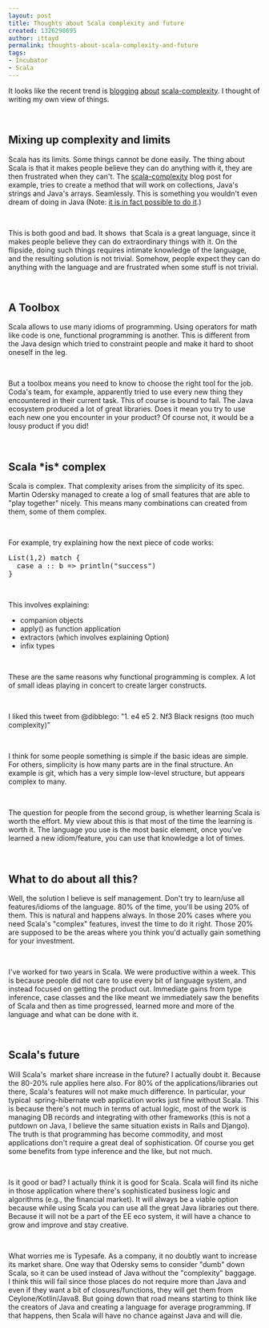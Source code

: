 ```yaml
---
layout: post
title: Thoughts about Scala complexity and future
created: 1326298695
author: ittayd
permalink: thoughts-about-scala-complexity-and-future
tags:
- Incubator
- Scala
---
```

<p>It looks like the recent trend is <a href="http://blog.joda.org/2011/11/scala-feels-like-ejb-2-and-other.html">blogging</a> <a href="http://codahale.com/the-rest-of-the-story/">about</a> <a href="http://yz.mit.edu/wp/true-scala-complexity/">scala-complexity</a>. I&nbsp;thought of writing my own view of things.</p>
<p>&nbsp;</p>
<h2>Mixing up complexity and limits</h2>
<p>Scala has its limits. Some things cannot be done easily. The thing about Scala is that it makes people believe they can do anything with it, they are then frustrated when they can't. The <a href="http://yz.mit.edu/wp/true-scala-complexity/">scala-complexity</a> blog post for example, tries to create a method that will work on collections, Java's strings and Java's arrays. Seamlessly. This is something you wouldn't even dream of doing in Java (Note:&nbsp;<a href="https://gist.github.com/f83892f65f63b14a1f75">it is in fact possible to do it</a>.)</p>
<p>&nbsp;</p>
<p>This is both good and bad. It shows&nbsp; that Scala is a great language, since it makes people believe they can do extraordinary things with it. On the flipside, doing such things requires intimate knowledge of the language, and the resulting solution is not trivial.&nbsp;Somehow, people expect they can do anything with the language and are frustrated when some stuff is not trivial.</p>
<p>&nbsp;</p>
<h2>A&nbsp;Toolbox</h2>
<p>Scala allows to use many idioms of programming. Using operators for math like code is one, functional programming is another. This is different from the Java design which tried to constraint people and make it hard to shoot oneself in the leg. </p>
<p>&nbsp;</p>
<p>But a toolbox means you need to know to choose the right tool for the job. Coda's team, for example, apparently tried to use every new thing they encountered in their current task. This of course is bound to fail. The Java ecosystem produced a lot of great libraries. Does it mean you try to use each new one you encounter in your product?&nbsp;Of course not, it would be a lousy product if you did!</p>
<p>&nbsp;</p>
<h2>Scala *is*&nbsp;complex</h2>
<p>Scala is complex. That complexity arises from the simplicity of its spec. Martin Odersky managed to create a log of small features that are able to &quot;play together&quot;&nbsp;nicely. This means many combinations can created from them, some of them complex. </p>
<p>&nbsp;</p>
<p>For example, try explaining how the next piece of code works:</p>
<pre title="code" class="brush: scala;">
List(1,2) match {
  case a :: b =&gt; println(&quot;success&quot;)
}</pre>
<p>&nbsp;</p>
<p>This involves explaining:</p>
<ul>
    <li>companion objects</li>
    <li>apply() as function application</li>
    <li>extractors (which involves explaining Option)</li>
    <li>infix types</li>
</ul>
<p>&nbsp;</p>
<p>These are the same reasons why functional programming is complex. A lot of small ideas playing in concert to create larger constructs.</p>
<p>&nbsp;</p>
<p>I&nbsp;liked this tweet from @dibblego:&nbsp;&quot;1. e4 e5 2. Nf3 Black resigns (too much complexity)&quot;</p>
<p>&nbsp;</p>
<p>I&nbsp;think for some people something is simple if the basic ideas are simple. For others, simplicity is how many parts are in the final structure. An example is git, which has a very simple low-level structure, but appears complex to many.</p>
<p>&nbsp;</p>
<p>The question for people from the second group, is whether learning Scala is worth the effort. My view about this is that most of the time the learning is worth it. The language you use is the most basic element, once you've learned a new idiom/feature, you can use that knowledge a lot of times. </p>
<p>&nbsp;</p>
<h2>What to do about all this?</h2>
<p>Well, the solution I&nbsp;believe is self management. Don't try to learn/use all features/idioms of the language. 80% of the time, you'll be using 20% of them. This is natural and happens always. In those 20% cases where you need Scala's &quot;complex&quot;&nbsp;features, invest the time to do it right. Those 20% are supposed to be the areas where you think you'd actually gain something for your investment.&nbsp;</p>
<p>&nbsp;</p>
<p>I've worked for two years in Scala. We were productive within a week. This is because people did not care to use every bit of language system, and instead focused on getting the product out. Immediate gains from type inference, case classes and the like meant we immediately saw the benefits of Scala and then as time progressed, learned more and more of the language and what can be done with it. </p>
<p>&nbsp;</p>
<h2>Scala's future</h2>
<p>Will Scala's&nbsp; market share increase in the future?&nbsp;I&nbsp;actually doubt it. Because the 80-20% rule applies here also. For 80% of the applications/libraries out there, Scala's features will not make much difference. In particular, your typical&nbsp; spring-hibernate web application works just fine without Scala. This is because there's not much in terms of actual logic, most of the work is managing DB records and integrating with other frameworks (this is not a putdown on Java, I&nbsp;believe the same situation exists in Rails and Django). The truth is that programming has become commodity, and most applications don't require a great deal of sophistication. Of course you get some benefits from type inference and the like, but not much.</p>
<p>&nbsp;</p>
<p>Is it good or bad?&nbsp;I&nbsp;actually think it is good for Scala. Scala will find its niche in those application where there's sophisticated business logic and algorithms (e.g., the financial market). It will always be a viable option because while using Scala you can use all the great Java libraries out there. Because it will not be a part of the EE&nbsp;eco system, it will have a chance to grow and improve and stay creative. </p>
<p>&nbsp;</p>
<p>What worries me is Typesafe. As a company, it no doubtly want to increase its market share. One way that Odersky sems to consider &quot;dumb&quot;&nbsp;down Scala, so it can be used instead of Java without the &quot;complexity&quot;&nbsp;baggage. I&nbsp;think this will fail since those places do not require more than Java and even if they want a bit of closures/functions, they will get them from Ceylone/Kotlin/Java8. But going down that road means starting to think like the creators of Java and creating a language for average programming. If that happens, then Scala will have no chance against Java and will die.</p>
<p>&nbsp;</p>
<p>&nbsp;</p>
<br />
<h2>&nbsp;</h2>

